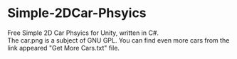 Simple-2DCar-Phsyics
====================

Free Simple 2D Car Phsyics for Unity, written in C#.<br>
The car.png is a subject of GNU GPL. You can find even more cars from the link appeared "Get More Cars.txt" file.
